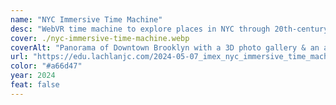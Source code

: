 ```yaml
---
name: "NYC Immersive Time Machine"
desc: "WebVR time machine to explore places in NYC through 20th-century archival photographs."
cover: ./nyc-immersive-time-machine.webp
coverAlt: "Panorama of Downtown Brooklyn with a 3D photo gallery & an archival photo of the same street overlaid on top"
url: "https://edu.lachlanjc.com/2024-05-07_imex_nyc_immersive_time_machine"
color: "#a66d47"
year: 2024
feat: false
---
```

